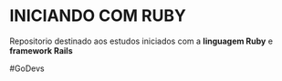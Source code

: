 # INICIANDO COM RUBY

Repositorio destinado aos estudos iniciados com a <b>linguagem Ruby</b> e <b>framework Rails</b>

#GoDevs
